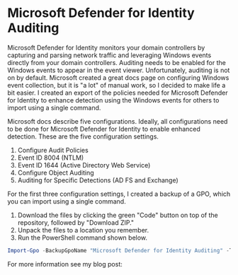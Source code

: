 # Microsoft Defender for Identity Auditing

Microsoft Defender for Identity monitors your domain controllers by capturing and parsing network traffic and leveraging Windows events directly from your domain controllers. Auditing needs to be enabled for the Windows events to appear in the event viewer. Unfortunately, auditing is not on by default. Microsoft created a great docs page on configuring Windows event collection, but it is "a lot" of manual work, so I decided to make life a bit easier. I created an export of the policies needed for Microsoft Defender for Identity to enhance detection using the Windows events for others to import using a single command.

Microsoft docs describe five configurations. Ideally, all configurations need to be done for Microsoft Defender for Identity to enable enhanced detection. These are the five configuration settings.

1. Configure Audit Policies
2. Event ID 8004 (NTLM)
3. Event ID 1644 (Active Directory Web Service)
4. Configure Object Auditing
5. Auditing for Specific Detections (AD FS and Exchange)

For the first three configuration settings, I created a backup of a GPO, which you can import using a single command.

1. Download the files by clicking the green "Code" button on top of the repository, followed by "Download ZIP."
2. Unpack the files to a location you remember.
3. Run the PowerShell command shown below.

```PowerShell
Import-Gpo -BackupGpoName "Microsoft Defender for Identity Auditing" -TargetName "Microsoft Defender for Identity Auditing" -Path C:\UnpackedFiles -CreateIfNeeded
```

For more information see my blog post:
